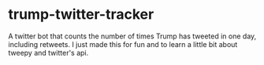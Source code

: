 # trump-twitter-tracker
A twitter bot that counts the number of times Trump has tweeted in one day, including retweets. I just made this for fun and to learn a little bit about tweepy and twitter's api.
